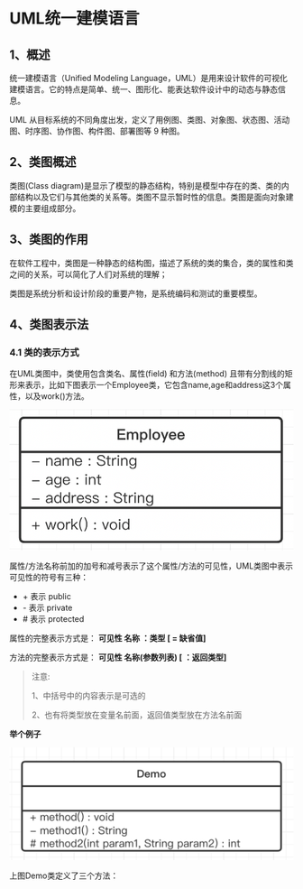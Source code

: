 

# UML统一建模语言

## 1、概述

统一建模语言（Unified Modeling Language，UML）是用来设计软件的可视化建模语言。它的特点是简单、统一、图形化、能表达软件设计中的动态与静态信息。

UML 从目标系统的不同角度出发，定义了用例图、类图、对象图、状态图、活动图、时序图、协作图、构件图、部署图等 9 种图。

## 2、类图概述

类图(Class diagram)是显示了模型的静态结构，特别是模型中存在的类、类的内部结构以及它们与其他类的关系等。类图不显示暂时性的信息。类图是面向对象建模的主要组成部分。

## 3、类图的作用

在软件工程中，类图是一种静态的结构图，描述了系统的类的集合，类的属性和类之间的关系，可以简化了人们对系统的理解；

类图是系统分析和设计阶段的重要产物，是系统编码和测试的重要模型。

## 4、类图表示法

### 4.1 类的表示方式

在UML类图中，类使用包含类名、属性(field) 和方法(method) 且带有分割线的矩形来表示，比如下图表示一个Employee类，它包含name,age和address这3个属性，以及work()方法。 

![image.png](images/1660670414429-d2d93b75-9c6f-4a45-8937-78d58407aeaa.png)

属性/方法名称前加的加号和减号表示了这个属性/方法的可见性，UML类图中表示可见性的符号有三种：

- \+ 表示 public
- \- 表示 private
- \# 表示 protected

属性的完整表示方式是： **可见性 名称 ：类型 [ = 缺省值]**  

方法的完整表示方式是： **可见性 名称(参数列表) [ ：返回类型]**

> 注意:
> 
> 1、中括号中的内容表示是可选的
> 
> 2、也有将类型放在变量名前面，返回值类型放在方法名前面

**举个例子**

![image.png](images/1660670543085-73ac3163-71ce-4b81-aac7-d7aa5c8ef8df.png)

上图Demo类定义了三个方法：

